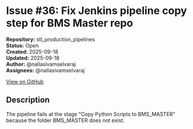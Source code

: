 # Issue #36: Fix Jenkins pipeline copy step for BMS Master repo

**Repository:** stl_production_pipelines  
**Status:** Open  
**Created:** 2025-09-18  
**Updated:** 2025-09-18  
**Author:** @nallasivamselvaraj  
**Assignees:** @nallasivamselvaraj  

[View on GitHub](https://github.com/Simtestlab/stl_production_pipelines/issues/36)

## Description

The pipeline fails at the stage "Copy Python Scripts to BMS_MASTER" because the folder BMS_MASTER does not exist.